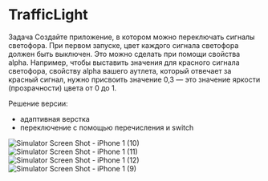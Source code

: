 #  TrafficLight

Задача
Создайте приложение, в котором можно переключать сигналы светофора. При первом запуске, цвет каждого сигнала светофора должен быть выключен. Это можно сделать при помощи свойства alpha. Например, чтобы выставить значения для красного сигнала светофора, свойству alpha вашего аутлета, который отвечает за красный сигнал, нужно присвоить значение 0,3 — это значение яркости (прозрачности) цвета от 0 до 1.

Решение версии:
- адаптивная верстка
- переключение с помощью перечисления и switch
  
![Simulator Screen Shot - iPhone 1 (10)](https://github.com/lsvard/TrafficLightV2/assets/119428549/c5d37cc7-08d0-4f7d-974e-43a7e458dd0c)
![Simulator Screen Shot - iPhone 1 (11)](https://github.com/lsvard/TrafficLightV2/assets/119428549/76487317-3f2a-4522-a723-88d4a8c044cc)
![Simulator Screen Shot - iPhone 1 (12)](https://github.com/lsvard/TrafficLightV2/assets/119428549/74ae7ef2-799d-4c52-b159-75503bcf5bd9)
![Simulator Screen Shot - iPhone 1 (9)](https://github.com/lsvard/TrafficLightV2/assets/119428549/392b9d00-1556-4f5c-8e3e-1a8ff8781d3c)
